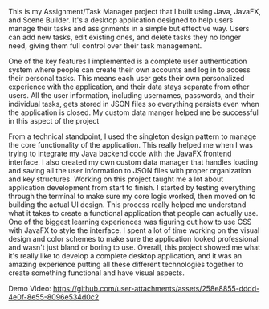This is my Assignment/Task Manager project that I built using Java, JavaFX, and Scene Builder. It's a desktop application designed to help users manage their tasks and assignments in a simple but effective way. 
Users can add new tasks, edit existing ones, and delete tasks they no longer need, giving them full control over their task management.

One of the key features I implemented is a complete user authentication system where people can create their own accounts and log in to access their personal tasks. 
This means each user gets their own personalized experience with the application, and their data stays separate from other users. All the user information, including usernames, 
passwords, and their individual tasks, gets stored in JSON files so everything persists even when the application is closed. My custom data manger helped me be successful in this aspect of the project

From a technical standpoint, I used the singleton design pattern to manage the core functionality of the application. This really helped me when I was trying to integrate my Java backend code with the JavaFX 
frontend interface.  I also created my own custom data manager that handles loading and saving all the user information to JSON files with proper organization and key structures.
Working on this project taught me a lot about application development from start to finish. I started by testing everything through the terminal to make sure my core logic worked, 
then moved on to building the actual UI design. This process really helped me understand what it takes to create a functional application that people can actually use. 
One of the biggest learning experiences was figuring out how to use CSS with JavaFX to style the interface. I spent a lot of time working on the visual design and color schemes to make sure the 
application looked professional and wasn't just bland or boring to use. Overall, this project showed me what it's really like to develop a complete desktop application, 
and it was an amazing experience putting all these different technologies together to create something functional and have visual aspects.


Demo Video:
https://github.com/user-attachments/assets/258e8855-dddd-4e0f-8e55-8096e534d0c2

